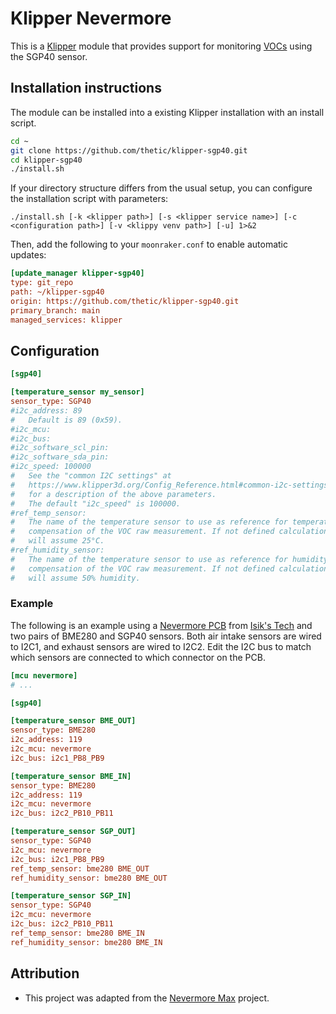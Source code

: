 # Klipper Nevermore

This is a [Klipper](https://www.klipper3d.org/) module that provides support for monitoring [VOCs](https://en.wikipedia.org/wiki/Volatile_organic_compound) using the SGP40 sensor.

## Installation instructions

The module can be installed into a existing Klipper installation with an install script.

```sh
cd ~
git clone https://github.com/thetic/klipper-sgp40.git
cd klipper-sgp40
./install.sh
```

If your directory structure differs from the usual setup,
you can configure the installation script with parameters:

```
./install.sh [-k <klipper path>] [-s <klipper service name>] [-c <configuration path>] [-v <klippy venv path>] [-u] 1>&2
```

Then, add the following to your `moonraker.conf` to enable automatic updates:

```ini
[update_manager klipper-sgp40]
type: git_repo
path: ~/klipper-sgp40
origin: https://github.com/thetic/klipper-sgp40.git
primary_branch: main
managed_services: klipper
```

## Configuration

```ini
[sgp40]

[temperature_sensor my_sensor]
sensor_type: SGP40
#i2c_address: 89
#   Default is 89 (0x59).
#i2c_mcu:
#i2c_bus:
#i2c_software_scl_pin:
#i2c_software_sda_pin:
#i2c_speed: 100000
#   See the "common I2C settings" at
#   https://www.klipper3d.org/Config_Reference.html#common-i2c-settings
#   for a description of the above parameters.
#   The default "i2c_speed" is 100000.
#ref_temp_sensor:
#   The name of the temperature sensor to use as reference for temperature
#   compensation of the VOC raw measurement. If not defined calculations
#   will assume 25°C.
#ref_humidity_sensor:
#   The name of the temperature sensor to use as reference for humidity
#   compensation of the VOC raw measurement. If not defined calculations
#   will assume 50% humidity.
```

### Example

The following is an example using a [Nevermore PCB](https://github.com/xbst/Nevermore-PCB/tree/master)
from [Isik's Tech](https://store.isiks.tech/collections/nevermore-electronics) and two pairs of BME280 and SGP40 sensors.
Both air intake sensors are wired to I2C1, and exhaust sensors are wired to I2C2.
Edit the I2C bus to match which sensors are connected to which connector on the PCB.

```ini
[mcu nevermore]
# ...

[sgp40]

[temperature_sensor BME_OUT]
sensor_type: BME280
i2c_address: 119
i2c_mcu: nevermore
i2c_bus: i2c1_PB8_PB9

[temperature_sensor BME_IN]
sensor_type: BME280
i2c_address: 119
i2c_mcu: nevermore
i2c_bus: i2c2_PB10_PB11

[temperature_sensor SGP_OUT]
sensor_type: SGP40
i2c_mcu: nevermore
i2c_bus: i2c1_PB8_PB9
ref_temp_sensor: bme280 BME_OUT
ref_humidity_sensor: bme280 BME_OUT

[temperature_sensor SGP_IN]
sensor_type: SGP40
i2c_mcu: nevermore
i2c_bus: i2c2_PB10_PB11
ref_temp_sensor: bme280 BME_IN
ref_humidity_sensor: bme280 BME_IN
```

## Attribution

- This project was adapted from the [Nevermore Max](https://github.com/nevermore3d/Nevermore_Max) project.
